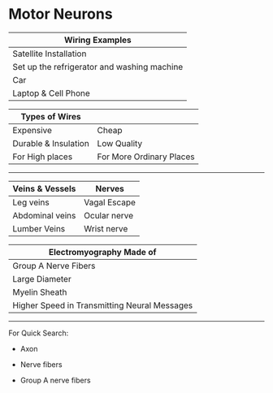 # Motor Neurons


| Wiring Examples                             |
|---------------------------------------------|
| Satellite Installation                      |
| Set up the refrigerator and washing machine |
| Car                                         |
| Laptop & Cell Phone                         |


| Types of Wires       |                          |
|----------------------|--------------------------|
| Expensive            | Cheap                    |
| Durable & Insulation | Low Quality              |
| For High places      | For More Ordinary Places |


<hr />

| Veins & Vessels | Nerves       |
|-----------------|--------------|
| Leg veins       | Vagal Escape |
| Abdominal veins | Ocular nerve |
| Lumber Veins    | Wrist nerve  |


| Electromyography Made of                     |
|----------------------------------------------|
| Group A Nerve Fibers                         |
| Large Diameter                               |
| Myelin Sheath                                |
| Higher Speed in Transmitting Neural Messages |


<hr />

<p>For Quick Search:</p>

- Axon</p>

- Nerve fibers</p>

- Group A nerve fibers</p>
